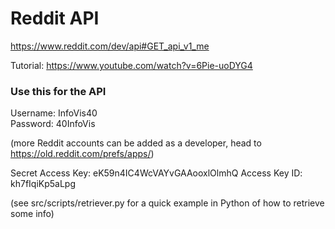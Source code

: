 # Reddit API
https://www.reddit.com/dev/api#GET_api_v1_me  

Tutorial: https://www.youtube.com/watch?v=6Pie-uoDYG4

### Use this for the API
Username: InfoVis40  
Password: 40InfoVis  
  
  (more Reddit accounts can be added as a developer, head to https://old.reddit.com/prefs/apps/)  
    
Secret Access Key: eK59n4IC4WcVAYvGAAooxlOlmhQ 
Access Key ID: kh7fIqiKp5aLpg  
  
  (see src/scripts/retriever.py for a quick example in Python of how to retrieve some info)
